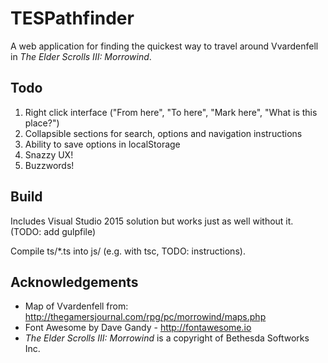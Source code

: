 # TESPathfinder

A web application for finding the quickest way to travel around Vvardenfell in _The Elder Scrolls III: Morrowind_.

## Todo

1. Right click interface ("From here", "To here", "Mark here", "What is this place?")
1. Collapsible sections for search, options and navigation instructions
1. Ability to save options in localStorage
1. Snazzy UX!
1. Buzzwords!

## Build

Includes Visual Studio 2015 solution but works just as well without it. (TODO: add gulpfile)

Compile ts/*.ts into js/ (e.g. with tsc, TODO: instructions).

## Acknowledgements

* Map of Vvardenfell from: http://thegamersjournal.com/rpg/pc/morrowind/maps.php
* Font Awesome by Dave Gandy - http://fontawesome.io
* _The Elder Scrolls III: Morrowind_ is a copyright of Bethesda Softworks Inc.
